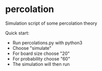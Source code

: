# percolation
Simulation script of some percolation theory


Quick start:
- Run percolations.py with python3
- Choose "simulate"
- For board size choose "20"
- For probability choose "60"
- The simulation will then run
